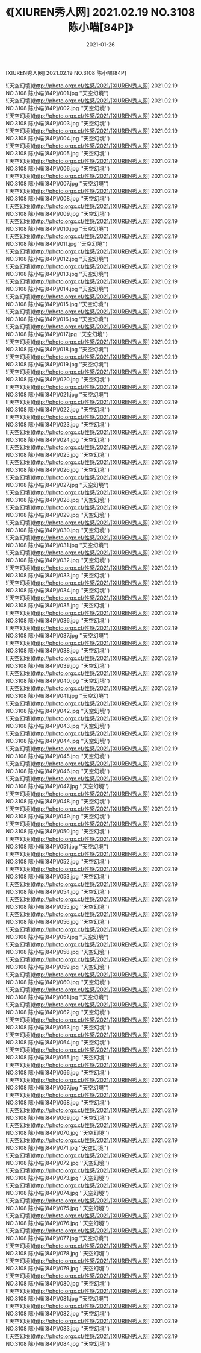 ﻿---
layout: post
title:  《[XIUREN秀人网] 2021.02.19 NO.3108 陈小喵[84P]》
date:   2021-01-26
img: http://photo.orgx.cf/性感/2021/[XIUREN秀人网] 2021.02.19 NO.3108 陈小喵[84P]/000.jpg
categories: [美女, 性感, 泳衣]
---

[XIUREN秀人网] 2021.02.19 NO.3108 陈小喵[84P]



![天空幻境](http://photo.orgx.cf/性感/2021/[XIUREN秀人网] 2021.02.19 NO.3108 陈小喵[84P]/001.jpg ''天空幻境'') <br>
![天空幻境](http://photo.orgx.cf/性感/2021/[XIUREN秀人网] 2021.02.19 NO.3108 陈小喵[84P]/002.jpg ''天空幻境'') <br>
![天空幻境](http://photo.orgx.cf/性感/2021/[XIUREN秀人网] 2021.02.19 NO.3108 陈小喵[84P]/003.jpg ''天空幻境'') <br>
![天空幻境](http://photo.orgx.cf/性感/2021/[XIUREN秀人网] 2021.02.19 NO.3108 陈小喵[84P]/004.jpg ''天空幻境'') <br>
![天空幻境](http://photo.orgx.cf/性感/2021/[XIUREN秀人网] 2021.02.19 NO.3108 陈小喵[84P]/005.jpg ''天空幻境'') <br>
![天空幻境](http://photo.orgx.cf/性感/2021/[XIUREN秀人网] 2021.02.19 NO.3108 陈小喵[84P]/006.jpg ''天空幻境'') <br>
![天空幻境](http://photo.orgx.cf/性感/2021/[XIUREN秀人网] 2021.02.19 NO.3108 陈小喵[84P]/007.jpg ''天空幻境'') <br>
![天空幻境](http://photo.orgx.cf/性感/2021/[XIUREN秀人网] 2021.02.19 NO.3108 陈小喵[84P]/008.jpg ''天空幻境'') <br>
![天空幻境](http://photo.orgx.cf/性感/2021/[XIUREN秀人网] 2021.02.19 NO.3108 陈小喵[84P]/009.jpg ''天空幻境'') <br>
![天空幻境](http://photo.orgx.cf/性感/2021/[XIUREN秀人网] 2021.02.19 NO.3108 陈小喵[84P]/010.jpg ''天空幻境'') <br>
![天空幻境](http://photo.orgx.cf/性感/2021/[XIUREN秀人网] 2021.02.19 NO.3108 陈小喵[84P]/011.jpg ''天空幻境'') <br>
![天空幻境](http://photo.orgx.cf/性感/2021/[XIUREN秀人网] 2021.02.19 NO.3108 陈小喵[84P]/012.jpg ''天空幻境'') <br>
![天空幻境](http://photo.orgx.cf/性感/2021/[XIUREN秀人网] 2021.02.19 NO.3108 陈小喵[84P]/013.jpg ''天空幻境'') <br>
![天空幻境](http://photo.orgx.cf/性感/2021/[XIUREN秀人网] 2021.02.19 NO.3108 陈小喵[84P]/014.jpg ''天空幻境'') <br>
![天空幻境](http://photo.orgx.cf/性感/2021/[XIUREN秀人网] 2021.02.19 NO.3108 陈小喵[84P]/015.jpg ''天空幻境'') <br>
![天空幻境](http://photo.orgx.cf/性感/2021/[XIUREN秀人网] 2021.02.19 NO.3108 陈小喵[84P]/016.jpg ''天空幻境'') <br>
![天空幻境](http://photo.orgx.cf/性感/2021/[XIUREN秀人网] 2021.02.19 NO.3108 陈小喵[84P]/017.jpg ''天空幻境'') <br>
![天空幻境](http://photo.orgx.cf/性感/2021/[XIUREN秀人网] 2021.02.19 NO.3108 陈小喵[84P]/018.jpg ''天空幻境'') <br>
![天空幻境](http://photo.orgx.cf/性感/2021/[XIUREN秀人网] 2021.02.19 NO.3108 陈小喵[84P]/019.jpg ''天空幻境'') <br>
![天空幻境](http://photo.orgx.cf/性感/2021/[XIUREN秀人网] 2021.02.19 NO.3108 陈小喵[84P]/020.jpg ''天空幻境'') <br>
![天空幻境](http://photo.orgx.cf/性感/2021/[XIUREN秀人网] 2021.02.19 NO.3108 陈小喵[84P]/021.jpg ''天空幻境'') <br>
![天空幻境](http://photo.orgx.cf/性感/2021/[XIUREN秀人网] 2021.02.19 NO.3108 陈小喵[84P]/022.jpg ''天空幻境'') <br>
![天空幻境](http://photo.orgx.cf/性感/2021/[XIUREN秀人网] 2021.02.19 NO.3108 陈小喵[84P]/023.jpg ''天空幻境'') <br>
![天空幻境](http://photo.orgx.cf/性感/2021/[XIUREN秀人网] 2021.02.19 NO.3108 陈小喵[84P]/024.jpg ''天空幻境'') <br>
![天空幻境](http://photo.orgx.cf/性感/2021/[XIUREN秀人网] 2021.02.19 NO.3108 陈小喵[84P]/025.jpg ''天空幻境'') <br>
![天空幻境](http://photo.orgx.cf/性感/2021/[XIUREN秀人网] 2021.02.19 NO.3108 陈小喵[84P]/026.jpg ''天空幻境'') <br>
![天空幻境](http://photo.orgx.cf/性感/2021/[XIUREN秀人网] 2021.02.19 NO.3108 陈小喵[84P]/027.jpg ''天空幻境'') <br>
![天空幻境](http://photo.orgx.cf/性感/2021/[XIUREN秀人网] 2021.02.19 NO.3108 陈小喵[84P]/028.jpg ''天空幻境'') <br>
![天空幻境](http://photo.orgx.cf/性感/2021/[XIUREN秀人网] 2021.02.19 NO.3108 陈小喵[84P]/029.jpg ''天空幻境'') <br>
![天空幻境](http://photo.orgx.cf/性感/2021/[XIUREN秀人网] 2021.02.19 NO.3108 陈小喵[84P]/030.jpg ''天空幻境'') <br>
![天空幻境](http://photo.orgx.cf/性感/2021/[XIUREN秀人网] 2021.02.19 NO.3108 陈小喵[84P]/031.jpg ''天空幻境'') <br>
![天空幻境](http://photo.orgx.cf/性感/2021/[XIUREN秀人网] 2021.02.19 NO.3108 陈小喵[84P]/032.jpg ''天空幻境'') <br>
![天空幻境](http://photo.orgx.cf/性感/2021/[XIUREN秀人网] 2021.02.19 NO.3108 陈小喵[84P]/033.jpg ''天空幻境'') <br>
![天空幻境](http://photo.orgx.cf/性感/2021/[XIUREN秀人网] 2021.02.19 NO.3108 陈小喵[84P]/034.jpg ''天空幻境'') <br>
![天空幻境](http://photo.orgx.cf/性感/2021/[XIUREN秀人网] 2021.02.19 NO.3108 陈小喵[84P]/035.jpg ''天空幻境'') <br>
![天空幻境](http://photo.orgx.cf/性感/2021/[XIUREN秀人网] 2021.02.19 NO.3108 陈小喵[84P]/036.jpg ''天空幻境'') <br>
![天空幻境](http://photo.orgx.cf/性感/2021/[XIUREN秀人网] 2021.02.19 NO.3108 陈小喵[84P]/037.jpg ''天空幻境'') <br>
![天空幻境](http://photo.orgx.cf/性感/2021/[XIUREN秀人网] 2021.02.19 NO.3108 陈小喵[84P]/038.jpg ''天空幻境'') <br>
![天空幻境](http://photo.orgx.cf/性感/2021/[XIUREN秀人网] 2021.02.19 NO.3108 陈小喵[84P]/039.jpg ''天空幻境'') <br>
![天空幻境](http://photo.orgx.cf/性感/2021/[XIUREN秀人网] 2021.02.19 NO.3108 陈小喵[84P]/040.jpg ''天空幻境'') <br>
![天空幻境](http://photo.orgx.cf/性感/2021/[XIUREN秀人网] 2021.02.19 NO.3108 陈小喵[84P]/041.jpg ''天空幻境'') <br>
![天空幻境](http://photo.orgx.cf/性感/2021/[XIUREN秀人网] 2021.02.19 NO.3108 陈小喵[84P]/042.jpg ''天空幻境'') <br>
![天空幻境](http://photo.orgx.cf/性感/2021/[XIUREN秀人网] 2021.02.19 NO.3108 陈小喵[84P]/043.jpg ''天空幻境'') <br>
![天空幻境](http://photo.orgx.cf/性感/2021/[XIUREN秀人网] 2021.02.19 NO.3108 陈小喵[84P]/044.jpg ''天空幻境'') <br>
![天空幻境](http://photo.orgx.cf/性感/2021/[XIUREN秀人网] 2021.02.19 NO.3108 陈小喵[84P]/045.jpg ''天空幻境'') <br>
![天空幻境](http://photo.orgx.cf/性感/2021/[XIUREN秀人网] 2021.02.19 NO.3108 陈小喵[84P]/046.jpg ''天空幻境'') <br>
![天空幻境](http://photo.orgx.cf/性感/2021/[XIUREN秀人网] 2021.02.19 NO.3108 陈小喵[84P]/047.jpg ''天空幻境'') <br>
![天空幻境](http://photo.orgx.cf/性感/2021/[XIUREN秀人网] 2021.02.19 NO.3108 陈小喵[84P]/048.jpg ''天空幻境'') <br>
![天空幻境](http://photo.orgx.cf/性感/2021/[XIUREN秀人网] 2021.02.19 NO.3108 陈小喵[84P]/049.jpg ''天空幻境'') <br>
![天空幻境](http://photo.orgx.cf/性感/2021/[XIUREN秀人网] 2021.02.19 NO.3108 陈小喵[84P]/050.jpg ''天空幻境'') <br>
![天空幻境](http://photo.orgx.cf/性感/2021/[XIUREN秀人网] 2021.02.19 NO.3108 陈小喵[84P]/051.jpg ''天空幻境'') <br>
![天空幻境](http://photo.orgx.cf/性感/2021/[XIUREN秀人网] 2021.02.19 NO.3108 陈小喵[84P]/052.jpg ''天空幻境'') <br>
![天空幻境](http://photo.orgx.cf/性感/2021/[XIUREN秀人网] 2021.02.19 NO.3108 陈小喵[84P]/053.jpg ''天空幻境'') <br>
![天空幻境](http://photo.orgx.cf/性感/2021/[XIUREN秀人网] 2021.02.19 NO.3108 陈小喵[84P]/054.jpg ''天空幻境'') <br>
![天空幻境](http://photo.orgx.cf/性感/2021/[XIUREN秀人网] 2021.02.19 NO.3108 陈小喵[84P]/055.jpg ''天空幻境'') <br>
![天空幻境](http://photo.orgx.cf/性感/2021/[XIUREN秀人网] 2021.02.19 NO.3108 陈小喵[84P]/056.jpg ''天空幻境'') <br>
![天空幻境](http://photo.orgx.cf/性感/2021/[XIUREN秀人网] 2021.02.19 NO.3108 陈小喵[84P]/057.jpg ''天空幻境'') <br>
![天空幻境](http://photo.orgx.cf/性感/2021/[XIUREN秀人网] 2021.02.19 NO.3108 陈小喵[84P]/058.jpg ''天空幻境'') <br>
![天空幻境](http://photo.orgx.cf/性感/2021/[XIUREN秀人网] 2021.02.19 NO.3108 陈小喵[84P]/059.jpg ''天空幻境'') <br>
![天空幻境](http://photo.orgx.cf/性感/2021/[XIUREN秀人网] 2021.02.19 NO.3108 陈小喵[84P]/060.jpg ''天空幻境'') <br>
![天空幻境](http://photo.orgx.cf/性感/2021/[XIUREN秀人网] 2021.02.19 NO.3108 陈小喵[84P]/061.jpg ''天空幻境'') <br>
![天空幻境](http://photo.orgx.cf/性感/2021/[XIUREN秀人网] 2021.02.19 NO.3108 陈小喵[84P]/062.jpg ''天空幻境'') <br>
![天空幻境](http://photo.orgx.cf/性感/2021/[XIUREN秀人网] 2021.02.19 NO.3108 陈小喵[84P]/063.jpg ''天空幻境'') <br>
![天空幻境](http://photo.orgx.cf/性感/2021/[XIUREN秀人网] 2021.02.19 NO.3108 陈小喵[84P]/064.jpg ''天空幻境'') <br>
![天空幻境](http://photo.orgx.cf/性感/2021/[XIUREN秀人网] 2021.02.19 NO.3108 陈小喵[84P]/065.jpg ''天空幻境'') <br>
![天空幻境](http://photo.orgx.cf/性感/2021/[XIUREN秀人网] 2021.02.19 NO.3108 陈小喵[84P]/066.jpg ''天空幻境'') <br>
![天空幻境](http://photo.orgx.cf/性感/2021/[XIUREN秀人网] 2021.02.19 NO.3108 陈小喵[84P]/067.jpg ''天空幻境'') <br>
![天空幻境](http://photo.orgx.cf/性感/2021/[XIUREN秀人网] 2021.02.19 NO.3108 陈小喵[84P]/068.jpg ''天空幻境'') <br>
![天空幻境](http://photo.orgx.cf/性感/2021/[XIUREN秀人网] 2021.02.19 NO.3108 陈小喵[84P]/069.jpg ''天空幻境'') <br>
![天空幻境](http://photo.orgx.cf/性感/2021/[XIUREN秀人网] 2021.02.19 NO.3108 陈小喵[84P]/070.jpg ''天空幻境'') <br>
![天空幻境](http://photo.orgx.cf/性感/2021/[XIUREN秀人网] 2021.02.19 NO.3108 陈小喵[84P]/071.jpg ''天空幻境'') <br>
![天空幻境](http://photo.orgx.cf/性感/2021/[XIUREN秀人网] 2021.02.19 NO.3108 陈小喵[84P]/072.jpg ''天空幻境'') <br>
![天空幻境](http://photo.orgx.cf/性感/2021/[XIUREN秀人网] 2021.02.19 NO.3108 陈小喵[84P]/073.jpg ''天空幻境'') <br>
![天空幻境](http://photo.orgx.cf/性感/2021/[XIUREN秀人网] 2021.02.19 NO.3108 陈小喵[84P]/074.jpg ''天空幻境'') <br>
![天空幻境](http://photo.orgx.cf/性感/2021/[XIUREN秀人网] 2021.02.19 NO.3108 陈小喵[84P]/075.jpg ''天空幻境'') <br>
![天空幻境](http://photo.orgx.cf/性感/2021/[XIUREN秀人网] 2021.02.19 NO.3108 陈小喵[84P]/076.jpg ''天空幻境'') <br>
![天空幻境](http://photo.orgx.cf/性感/2021/[XIUREN秀人网] 2021.02.19 NO.3108 陈小喵[84P]/077.jpg ''天空幻境'') <br>
![天空幻境](http://photo.orgx.cf/性感/2021/[XIUREN秀人网] 2021.02.19 NO.3108 陈小喵[84P]/078.jpg ''天空幻境'') <br>
![天空幻境](http://photo.orgx.cf/性感/2021/[XIUREN秀人网] 2021.02.19 NO.3108 陈小喵[84P]/079.jpg ''天空幻境'') <br>
![天空幻境](http://photo.orgx.cf/性感/2021/[XIUREN秀人网] 2021.02.19 NO.3108 陈小喵[84P]/080.jpg ''天空幻境'') <br>
![天空幻境](http://photo.orgx.cf/性感/2021/[XIUREN秀人网] 2021.02.19 NO.3108 陈小喵[84P]/081.jpg ''天空幻境'') <br>
![天空幻境](http://photo.orgx.cf/性感/2021/[XIUREN秀人网] 2021.02.19 NO.3108 陈小喵[84P]/082.jpg ''天空幻境'') <br>
![天空幻境](http://photo.orgx.cf/性感/2021/[XIUREN秀人网] 2021.02.19 NO.3108 陈小喵[84P]/083.jpg ''天空幻境'') <br>
![天空幻境](http://photo.orgx.cf/性感/2021/[XIUREN秀人网] 2021.02.19 NO.3108 陈小喵[84P]/084.jpg ''天空幻境'') <br>